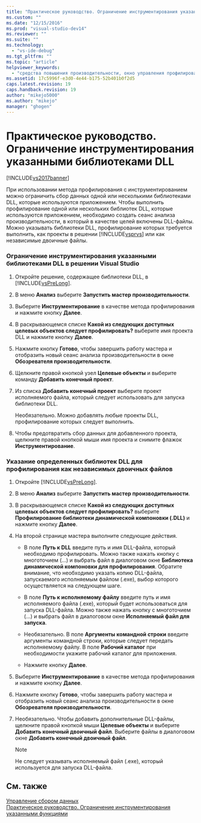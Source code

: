 ```yaml
---
title: "Практическое руководство. Ограничение инструментирования указанными библиотеками DLL | Microsoft Docs"
ms.custom: ""
ms.date: "12/15/2016"
ms.prod: "visual-studio-dev14"
ms.reviewer: ""
ms.suite: ""
ms.technology: 
  - "vs-ide-debug"
ms.tgt_pltfrm: ""
ms.topic: "article"
helpviewer_keywords: 
  - "средства повышения производительности, окно управления профилированием во время выполнения"
ms.assetid: 17c5996f-e3d0-4e44-b175-52b401b0f2d5
caps.latest.revision: 19
caps.handback.revision: 19
author: "mikejo5000"
ms.author: "mikejo"
manager: "ghogen"
---
```

# Практическое руководство. Ограничение инструментирования указанными библиотеками DLL
[!INCLUDE[vs2017banner](../code-quality/includes/vs2017banner.md)]

При использовании метода профилирования с инструментированием можно ограничить сбор данных одной или несколькими библиотеками DLL, которые используются приложением.  Чтобы выполнить профилирование одной или нескольких библиотек DLL, которые используются приложением, необходимо создать сеанс анализа производительности, в который в качестве целей включены DLL\-файлы.  Можно указывать библиотеки DLL, профилирование которых требуется выполнить, как проекты в решении [!INCLUDE[vsprvs](../code-quality/includes/vsprvs_md.md)] или как независимые двоичные файлы.  
  
### Ограничение инструментирования указанными библиотеками DLL в решении Visual Studio  
  
1.  Откройте решение, содержащее библиотеки DLL, в [!INCLUDE[vsPreLong](../code-quality/includes/vsprelong_md.md)].  
  
2.  В меню **Анализ** выберите **Запустить мастер производительности**.  
  
3.  Выберите **Инструментирование** в качестве метода профилирования и нажмите кнопку **Далее**.  
  
4.  В раскрывающемся списке **Какой из следующих доступных целевых объектов следует профилировать?** выберите имя проекта DLL и нажмите кнопку **Далее**.  
  
5.  Нажмите кнопку **Готово**, чтобы завершить работу мастера и отобразить новый сеанс анализа производительности в окне **Обозревателя производительности**.  
  
6.  Щелкните правой кнопкой узел **Целевые объекты** и выберите команду **Добавить конечный проект**.  
  
7.  Из списка **Добавить конечный проект** выберите проект исполняемого файла, который следует использовать для запуска библиотеки DLL.  
  
     Необязательно.  Можно добавлять любые проекты DLL, профилирование которых следует выполнить.  
  
8.  Чтобы предотвратить сбор данных для добавленного проекта, щелкните правой кнопкой мыши имя проекта и снимите флажок **Инструментирование**.  
  
### Указание определенных библиотек DLL для профилирования как независимых двоичных файлов  
  
1.  Откройте [!INCLUDE[vsPreLong](../code-quality/includes/vsprelong_md.md)].  
  
2.  В меню **Анализ** выберите **Запустить мастер производительности**.  
  
3.  В раскрывающемся списке **Какой из следующих доступных целевых объектов следует профилировать?** выберите **Профилирование библиотеки динамической компоновки \(.DLL\)** и нажмите кнопку **Далее**.  
  
4.  На второй странице мастера выполните следующие действия.  
  
    -   В поле **Путь к DLL** введите путь и имя DLL\-файла, который необходимо профилировать.  Можно также нажать кнопку с многоточием \(...\) и выбрать файл в диалоговом окне **Библиотека динамической компоновки для профилирования**.  Обратите внимание, что необходимо указать копию DLL\-файла, запускаемого исполняемым файлом \(.exe\), выбор которого осуществляется на следующем шаге.  
  
    -   В поле **Путь к исполняемому файлу** введите путь и имя исполняемого файла \(.exe\), который будет использоваться для запуска DLL\-файла.  Можно также нажать кнопку с многоточием \(...\) и выбрать файл в диалоговом окне **Исполняемый файл для запуска**.  
  
    -   Необязательно.  В поле **Аргументы командной строки** введите аргументы командной строки, которые следует передать исполняемому файлу.  В поле **Рабочий каталог** при необходимости укажите рабочий каталог для приложения.  
  
    -   Нажмите кнопку **Далее**.  
  
5.  Выберите **Инструментирование** в качестве метода профилирования и нажмите кнопку **Далее**.  
  
6.  Нажмите кнопку **Готово**, чтобы завершить работу мастера и отобразить новый сеанс анализа производительности в окне **Обозревателя производительности**.  
  
7.  Необязательно.  Чтобы добавить дополнительные DLL\-файлы, щелкните правой кнопкой мыши **Целевые объекты** и выберите **Добавить конечный двоичный файл**.  Выберите файлы в диалоговом окне **Добавить конечный двоичный файл**.  
  
    > [!NOTE]
    >  Не следует указывать исполняемый файл \(.exe\), который используется для запуска DLL\-файла.  
  
## См. также  
 [Управление сбором данных](../profiling/controlling-data-collection.md)   
 [Практическое руководство. Ограничение инструментирования указанными функциями](../profiling/how-to-limit-instrumentation-to-specific-functions.md)